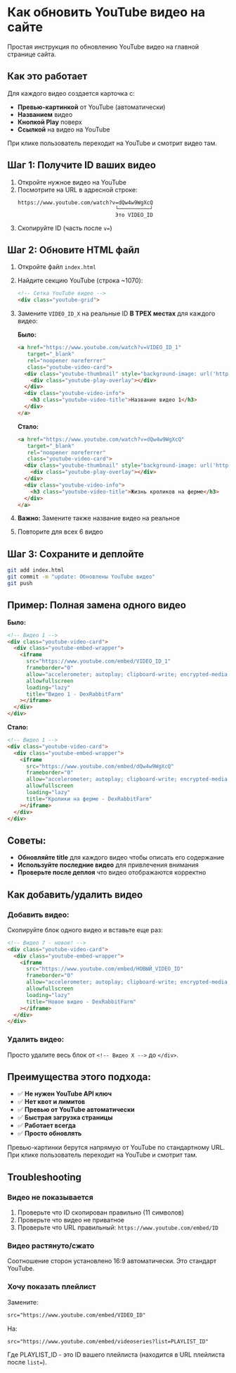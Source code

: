 # Как обновить YouTube видео на сайте

Простая инструкция по обновлению YouTube видео на главной странице сайта.

## Как это работает

Для каждого видео создается карточка с:
- **Превью-картинкой** от YouTube (автоматически)
- **Названием** видео
- **Кнопкой Play** поверх
- **Ссылкой** на видео на YouTube

При клике пользователь переходит на YouTube и смотрит видео там.

## Шаг 1: Получите ID ваших видео

1. Откройте нужное видео на YouTube
2. Посмотрите на URL в адресной строке:
   ```
   https://www.youtube.com/watch?v=dQw4w9WgXcQ
                                  └──────────┘
                                  Это VIDEO_ID
   ```
3. Скопируйте ID (часть после `v=`)

## Шаг 2: Обновите HTML файл

1. Откройте файл `index.html`

2. Найдите секцию YouTube (строка ~1070):
   ```html
   <!-- Сетка YouTube видео -->
   <div class="youtube-grid">
   ```

3. Замените `VIDEO_ID_X` на реальные ID **В ТРЕХ местах** для каждого видео:

   **Было:**
   ```html
   <a href="https://www.youtube.com/watch?v=VIDEO_ID_1"
      target="_blank"
      rel="noopener noreferrer"
      class="youtube-video-card">
     <div class="youtube-thumbnail" style="background-image: url('https://img.youtube.com/vi/VIDEO_ID_1/maxresdefault.jpg');">
       <div class="youtube-play-overlay"></div>
     </div>
     <div class="youtube-video-info">
       <h3 class="youtube-video-title">Название видео 1</h3>
     </div>
   </a>
   ```

   **Стало:**
   ```html
   <a href="https://www.youtube.com/watch?v=dQw4w9WgXcQ"
      target="_blank"
      rel="noopener noreferrer"
      class="youtube-video-card">
     <div class="youtube-thumbnail" style="background-image: url('https://img.youtube.com/vi/dQw4w9WgXcQ/maxresdefault.jpg');">
       <div class="youtube-play-overlay"></div>
     </div>
     <div class="youtube-video-info">
       <h3 class="youtube-video-title">Жизнь кроликов на ферме</h3>
     </div>
   </a>
   ```

4. **Важно:** Замените также название видео на реальное

5. Повторите для всех 6 видео

## Шаг 3: Сохраните и деплойте

```bash
git add index.html
git commit -m "update: Обновлены YouTube видео"
git push
```

## Пример: Полная замена одного видео

**Было:**
```html
<!-- Видео 1 -->
<div class="youtube-video-card">
  <div class="youtube-embed-wrapper">
    <iframe
      src="https://www.youtube.com/embed/VIDEO_ID_1"
      frameborder="0"
      allow="accelerometer; autoplay; clipboard-write; encrypted-media; gyroscope; picture-in-picture"
      allowfullscreen
      loading="lazy"
      title="Видео 1 - DexRabbitFarm"
    ></iframe>
  </div>
</div>
```

**Стало:**
```html
<!-- Видео 1 -->
<div class="youtube-video-card">
  <div class="youtube-embed-wrapper">
    <iframe
      src="https://www.youtube.com/embed/dQw4w9WgXcQ"
      frameborder="0"
      allow="accelerometer; autoplay; clipboard-write; encrypted-media; gyroscope; picture-in-picture"
      allowfullscreen
      loading="lazy"
      title="Кролики на ферме - DexRabbitFarm"
    ></iframe>
  </div>
</div>
```

## Советы:

- **Обновляйте title** для каждого видео чтобы описать его содержание
- **Используйте последние видео** для привлечения внимания
- **Проверьте после деплоя** что видео отображаются корректно

## Как добавить/удалить видео

### Добавить видео:

Скопируйте блок одного видео и вставьте еще раз:

```html
<!-- Видео 7 - новое! -->
<div class="youtube-video-card">
  <div class="youtube-embed-wrapper">
    <iframe
      src="https://www.youtube.com/embed/НОВЫЙ_VIDEO_ID"
      frameborder="0"
      allow="accelerometer; autoplay; clipboard-write; encrypted-media; gyroscope; picture-in-picture"
      allowfullscreen
      loading="lazy"
      title="Новое видео - DexRabbitFarm"
    ></iframe>
  </div>
</div>
```

### Удалить видео:

Просто удалите весь блок от `<!-- Видео X -->` до `</div>`.

## Преимущества этого подхода:

- ✅ **Не нужен YouTube API ключ**
- ✅ **Нет квот и лимитов**
- ✅ **Превью от YouTube автоматически**
- ✅ **Быстрая загрузка страницы**
- ✅ **Работает всегда**
- ✅ **Просто обновлять**

Превью-картинки берутся напрямую от YouTube по стандартному URL.
При клике пользователь переходит на YouTube и смотрит там.

## Troubleshooting

### Видео не показывается

1. Проверьте что ID скопирован правильно (11 символов)
2. Проверьте что видео не приватное
3. Проверьте что URL правильный: `https://www.youtube.com/embed/ID`

### Видео растянуто/сжато

Соотношение сторон установлено 16:9 автоматически. Это стандарт YouTube.

### Хочу показать плейлист

Замените:
```html
src="https://www.youtube.com/embed/VIDEO_ID"
```

На:
```html
src="https://www.youtube.com/embed/videoseries?list=PLAYLIST_ID"
```

Где PLAYLIST_ID - это ID вашего плейлиста (находится в URL плейлиста после `list=`).
